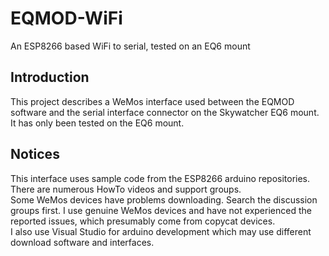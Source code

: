 # EQMOD-WiFi
An ESP8266 based WiFi to serial, tested on an EQ6 mount

## Introduction
This project describes a WeMos interface used between the EQMOD software and the serial interface connector on the Skywatcher EQ6 mount.
It has only been tested on the EQ6 mount.
## Notices
This interface uses sample code from the ESP8266 arduino repositories. There are numerous HowTo videos and support groups.  
Some WeMos devices have problems downloading. Search the discussion groups first.
I use genuine WeMos devices and have not experienced the reported issues, which presumably come from copycat devices.  
I also use Visual Studio for arduino development which may use different download software and interfaces.  

